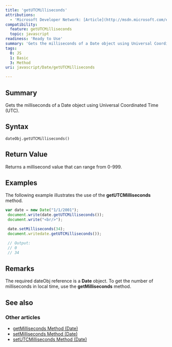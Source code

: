 ```yaml
---
title: 'getUTCMilliseconds'
attributions:
  - 'Microsoft Developer Network: [Article](http://msdn.microsoft.com/en-us/library/ie/tkx22wzs(v=vs.94).aspx)'
compatibility:
  feature: getUTCMilliseconds
  topic: javascript
readiness: 'Ready to Use'
summary: 'Gets the milliseconds of a Date object using Universal Coordinated Time (UTC).'
tags:
  0: JS
  1: Basic
  3: Method
uri: javascript/Date/getUTCMilliseconds

---
```

## Summary

Gets the milliseconds of a Date object using Universal Coordinated Time (UTC).

## Syntax

    dateObj.getUTCMilliseconds()

## Return Value

Returns a millisecond value that can range from 0-999.

## Examples

The following example illustrates the use of the **getUTCMilliseconds** method.

``` js
var date = new Date("1/1/2001");
 document.write(date.getUTCMilliseconds());
 document.write("<br/>");

 date.setMilliseconds(34);
 document.writedate.getUTCMilliseconds());

 // Output:
 // 0
 // 34
```

## Remarks

The required dateObj reference is a **Date** object. To get the number of milliseconds in local time, use the **getMilliseconds** method.

## See also

### Other articles

-   [getMilliseconds Method (Date)](/javascript/Date/getMilliseconds)
-   [setMilliseconds Method (Date)](/javascript/Date/setMilliseconds)
-   [setUTCMilliseconds Method (Date)](/javascript/Date/setUTCMilliseconds)

